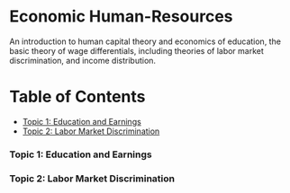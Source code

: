# **Economic Human-Resources**
An introduction to human capital theory and economics of education, the basic theory of wage differentials, including theories of labor market discrimination, and income distribution.

# Table of Contents
* [Topic 1: Education and Earnings](#topic_1:_education_and_earnings)
* [Topic 2: Labor Market Discrimination](#topic_2:_labor_market_discrimination)

### Topic 1: Education and Earnings
### Topic 2: Labor Market Discrimination 
